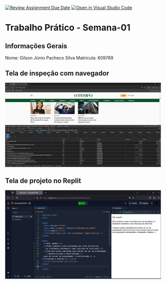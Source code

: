 [![Review Assignment Due Date](https://classroom.github.com/assets/deadline-readme-button-22041afd0340ce965d47ae6ef1cefeee28c7c493a6346c4f15d667ab976d596c.svg)](https://classroom.github.com/a/egWsXDcZ)
[![Open in Visual Studio Code](https://classroom.github.com/assets/open-in-vscode-2e0aaae1b6195c2367325f4f02e2d04e9abb55f0b24a779b69b11b9e10269abc.svg)](https://classroom.github.com/online_ide?assignment_repo_id=18506326&assignment_repo_type=AssignmentRepo)
# Trabalho Prático - Semana-01

## Informações Gerais
Nome: Gilson Júnio Pacheco Silva
Matricula: 609789

## Tela de inspeção com navegador
![alt text](cento-e-oitenta-e-quatro-solicitacoes.PNG)

## Tela de projeto no Replit
![alt text](pagina_no_replit.PNG)
